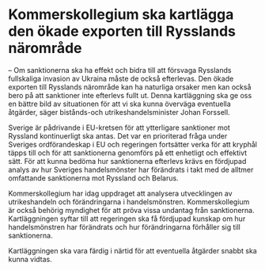 # Kommerskollegium ska kartlägga den ökade exporten till Rysslands närområde

– Om sanktionerna ska ha effekt och bidra till att försvaga Rysslands fullskaliga invasion av Ukraina måste de också efterlevas. Den ökade exporten till Rysslands närområde kan ha naturliga orsaker men kan också bero på att sanktioner inte efterlevs fullt ut. Denna kartläggning ska ge oss en bättre bild av situationen för att vi ska kunna överväga eventuella åtgärder, säger bistånds\-och utrikeshandelsminister Johan Forssell.

Sverige är pådrivande i EU\-kretsen för att ytterligare sanktioner mot Ryssland kontinuerligt ska antas. Det var en prioriterad fråga under Sveriges ordförandeskap i EU och regeringen fortsätter verka för att kryphål täpps till och för att sanktionerna genomförs på ett enhetligt och effektivt sätt. För att kunna bedöma hur sanktionerna efterlevs krävs en fördjupad analys av hur Sveriges handelsmönster har förändrats i takt med de alltmer omfattande sanktionerna mot Ryssland och Belarus.



Kommerskollegium har idag uppdraget att analysera utvecklingen av utrikeshandeln och förändringarna i handelsmönstren. Kommerskollegium är också behörig myndighet för att pröva vissa undantag från sanktionerna. Kartläggningen syftar till att regeringen ska få fördjupad kunskap om hur handelsmönstren har förändrats och hur förändringarna förhåller sig till sanktionerna.

Kartläggningen ska vara färdig i närtid för att eventuella åtgärder snabbt ska kunna vidtas.
